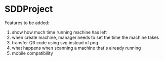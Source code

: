 # SDDProject

Features to be added:
1. show how much time running machine has left 
2. when create machine, manager needs to set the time the machine takes
3. transfer QR code using svg instead of png
4. what happens when scanning a machine that's already running
5. mobile compatibility
